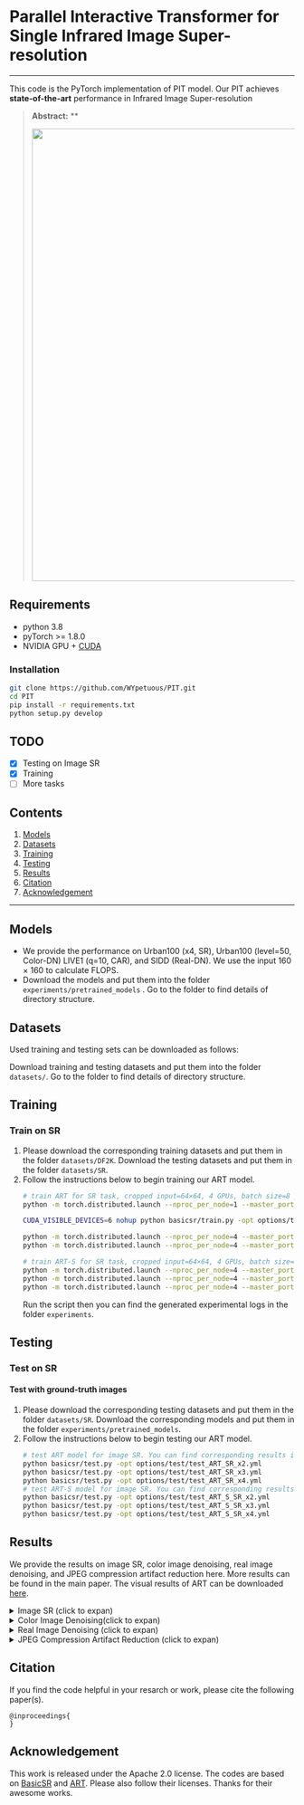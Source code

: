 # Parallel Interactive Transformer for Single Infrared Image Super-resolution





---
This code is the PyTorch implementation of PIT model. Our PIT achieves **state-of-the-art** performance in Infrared Image Super-resolution

> **Abstract:** ** 
>
> <p align="center">
> <img width="800" src="figs/git.png">
> </p>



## Requirements
- python 3.8
- pyTorch >= 1.8.0
- NVIDIA GPU + [CUDA](https://developer.nvidia.com/cuda-downloads)

### Installation
```bash
git clone https://github.com/WYpetuous/PIT.git
cd PIT
pip install -r requirements.txt
python setup.py develop
```

## TODO

* [x] Testing on Image SR
* [x] Training
* [ ] More tasks
## Contents

1. [Models](#Models)
1. [Datasets](#Datasets)
1. [Training](#training)
1. [Testing](#Testing)
1. [Results](#Results)
1. [Citation](#citation)
1. [Acknowledgement](#Acknowledgement)

---
## Models



- We provide the performance on Urban100 (x4, SR), Urban100 (level=50, Color-DN) LIVE1 (q=10, CAR), and SIDD (Real-DN). We use the input 160 × 160 to calculate FLOPS.
- Download  the models and put them into the folder `experiments/pretrained_models`  . Go to the folder to find details of directory structure.

## Datasets


Used training and testing sets can be downloaded as follows:


Download  training and testing datasets and put them into the folder `datasets/`. Go to the folder to find details of directory structure.

## Training
### Train on SR
1. Please download the corresponding training datasets and put them in the folder `datasets/DF2K`. Download the testing datasets and put them in the folder `datasets/SR`.
2. Follow the instructions below to begin training our ART model.
    ```bash
    # train ART for SR task, cropped input=64×64, 4 GPUs, batch size=8 per GPU
    python -m torch.distributed.launch --nproc_per_node=1 --master_port=2414 basicsr/train.py -opt options/train/train_ART_SR_x2.yml --launcher pytorch

    CUDA_VISIBLE_DEVICES=6 nohup python basicsr/train.py -opt options/train/train_ART_SR_x2.yml

    python -m torch.distributed.launch --nproc_per_node=4 --master_port=2414 basicsr/train.py -opt options/train/train_ART_SR_x3.yml --launcher pytorch
    python -m torch.distributed.launch --nproc_per_node=4 --master_port=2414 basicsr/train.py -opt options/train/train_ART_SR_x4.yml --launcher pytorch

    # train ART-S for SR task, cropped input=64×64, 4 GPUs, batch size=8 per GPU
    python -m torch.distributed.launch --nproc_per_node=4 --master_port=2414 basicsr/train.py -opt options/train/train_ART_S_SR_x2.yml --launcher pytorch
    python -m torch.distributed.launch --nproc_per_node=4 --master_port=2414 basicsr/train.py -opt options/train/train_ART_S_SR_x3.yml --launcher pytorch
    python -m torch.distributed.launch --nproc_per_node=4 --master_port=2414 basicsr/train.py -opt options/train/train_ART_S_SR_x4.yml --launcher pytorch
    ``` 
    Run the script then you can find the generated experimental logs in the folder `experiments`.


## Testing
### Test on SR
#### Test with ground-truth images
1. Please download the corresponding testing datasets and put them in the folder `datasets/SR`. Download the corresponding models and put them in the folder `experiments/pretrained_models`. 
2. Follow the instructions below to begin testing our ART model.
    ```bash
    # test ART model for image SR. You can find corresponding results in Table 2 of the main paper.
    python basicsr/test.py -opt options/test/test_ART_SR_x2.yml
    python basicsr/test.py -opt options/test/test_ART_SR_x3.yml
    python basicsr/test.py -opt options/test/test_ART_SR_x4.yml
    # test ART-S model for image SR. You can find corresponding results in Table 2 of the main paper.
    python basicsr/test.py -opt options/test/test_ART_S_SR_x2.yml
    python basicsr/test.py -opt options/test/test_ART_S_SR_x3.yml
    python basicsr/test.py -opt options/test/test_ART_S_SR_x4.yml
    ``` 


## Results

We provide the results on image SR, color image denoising, real image denoising, and JPEG compression artifact reduction here. More results can be found in the main paper. The visual results of ART can be downloaded [here](https://drive.google.com/drive/folders/1b92XHwxuvBLOAiHAjWe-VFKN01hQUiO_?usp=sharing). 

<details>
<summary>Image SR (click to expan)</summary>

- Results of Table 2 in the main paper

<p align="center">
  <img width="900" src="figs/SR.png">
</p>

- Visual results

<p align="center">
  <img width="900" src="figs/Visual_SR_1.png">
</p>

<p align="center">
  <img width="900" src="figs/Visual_SR_2.png">
</p>

</details>

<details>
<summary>Color Image Denoising(click to expan)</summary>

- Results of Table 4 in the main paper

<p align="center">
  <img width="900" src="figs/ColorDN.png">
</p>

- Visual results

<p align="center">
  <img width="900" src="figs/Visual_DN.png">
</p>

</details>

<details>
<summary>Real Image Denoising (click to expan)</summary>

- Results of Table 7 in the main paper

<p align="center">
  <img width="900" src="figs/RealDN.png">
</p>

</details>

<details>
<summary>JPEG Compression Artifact Reduction (click to expan)</summary>

- Results of Table 5 in the main paper

<p align="center">
  <img width="900" src="figs/CAR.png">
</p>

</details>

## Citation

If you find the code helpful in your resarch or work, please cite the following paper(s).
```
@inproceedings{
}
```

## Acknowledgement

This work is released under the Apache 2.0 license.
 The codes are based on [BasicSR](https://github.com/xinntao/BasicSR) and [ART](). Please also follow their licenses. Thanks for their awesome works.
